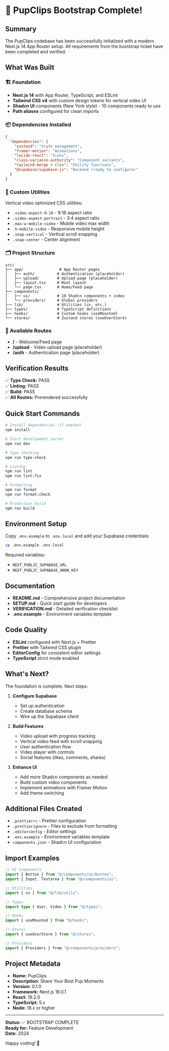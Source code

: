 # 🎉 PupClips Bootstrap Complete!

## Summary

The PupClips codebase has been successfully initialized with a modern Next.js 14 App Router setup. All requirements from the bootstrap ticket have been completed and verified.

## What Was Built

### 🏗️ Foundation

- **Next.js 14** with App Router, TypeScript, and ESLint
- **Tailwind CSS v4** with custom design tokens for vertical video UI
- **Shadcn UI** components (New York style) - 10 components ready to use
- **Path aliases** configured for clean imports

### 📦 Dependencies Installed

```json
{
  "dependencies": {
    "zustand": "State management",
    "framer-motion": "Animations",
    "lucide-react": "Icons",
    "class-variance-authority": "Component variants",
    "tailwind-merge + clsx": "Utility functions",
    "@supabase/supabase-js": "Backend (ready to configure)"
  }
}
```

### 🎨 Custom Utilities

Vertical video optimized CSS utilities:

- `.video-aspect-9-16` - 9:16 aspect ratio
- `.video-aspect-portrait` - 3:4 aspect ratio
- `.max-w-mobile-video` - Mobile video max width
- `.h-mobile-video` - Responsive mobile height
- `.snap-vertical` - Vertical scroll snapping
- `.snap-center` - Center alignment

### 🗂️ Project Structure

```
src/
├── app/                # App Router pages
│   ├── auth/          # Authentication (placeholder)
│   ├── upload/        # Upload page (placeholder)
│   ├── layout.tsx     # Root layout
│   └── page.tsx       # Home/Feed page
├── components/
│   ├── ui/            # 10 Shadcn components + index
│   └── providers/     # Global providers
├── lib/               # Utilities (cn, etc.)
├── types/             # TypeScript definitions
├── hooks/             # Custom hooks (useMounted)
└── stores/            # Zustand stores (useUserStore)
```

### 🚀 Available Routes

- **/** - Welcome/Feed page
- **/upload** - Video upload page (placeholder)
- **/auth** - Authentication page (placeholder)

## Verification Results

✅ **Type Check:** PASS  
✅ **Linting:** PASS  
✅ **Build:** PASS  
✅ **All Routes:** Prerendered successfully

## Quick Start Commands

```bash
# Install dependencies (if needed)
npm install

# Start development server
npm run dev

# Type checking
npm run type-check

# Linting
npm run lint
npm run lint:fix

# Formatting
npm run format
npm run format:check

# Production build
npm run build
```

## Environment Setup

Copy `.env.example` to `.env.local` and add your Supabase credentials:

```bash
cp .env.example .env.local
```

Required variables:

- `NEXT_PUBLIC_SUPABASE_URL`
- `NEXT_PUBLIC_SUPABASE_ANON_KEY`

## Documentation

- **README.md** - Comprehensive project documentation
- **SETUP.md** - Quick start guide for developers
- **VERIFICATION.md** - Detailed verification checklist
- **.env.example** - Environment variables template

## Code Quality

- **ESLint** configured with Next.js + Prettier
- **Prettier** with Tailwind CSS plugin
- **EditorConfig** for consistent editor settings
- **TypeScript** strict mode enabled

## What's Next?

The foundation is complete. Next steps:

1. **Configure Supabase**
   - Set up authentication
   - Create database schema
   - Wire up the Supabase client

2. **Build Features**
   - Video upload with progress tracking
   - Vertical video feed with scroll snapping
   - User authentication flow
   - Video player with controls
   - Social features (likes, comments, shares)

3. **Enhance UI**
   - Add more Shadcn components as needed
   - Build custom video components
   - Implement animations with Framer Motion
   - Add theme switching

## Additional Files Created

- `.prettierrc` - Prettier configuration
- `.prettierignore` - Files to exclude from formatting
- `.editorconfig` - Editor settings
- `.env.example` - Environment variables template
- `components.json` - Shadcn UI configuration

## Import Examples

```typescript
// UI Components
import { Button } from "@/components/ui/button";
import { Input, Textarea } from "@/components/ui";

// Utilities
import { cn } from "@/lib/utils";

// Types
import type { User, Video } from "@/types";

// Hooks
import { useMounted } from "@/hooks";

// Stores
import { useUserStore } from "@/stores";

// Providers
import { Providers } from "@/components/providers";
```

## Project Metadata

- **Name:** PupClips
- **Description:** Share Your Best Pup Moments
- **Version:** 0.1.0
- **Framework:** Next.js 16.0.1
- **React:** 19.2.0
- **TypeScript:** 5.x
- **Node:** 18.x or higher

---

**Status:** ✅ BOOTSTRAP COMPLETE  
**Ready for:** Feature Development  
**Date:** 2024

Happy coding! 🐾
